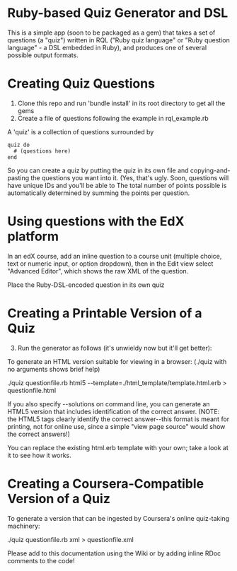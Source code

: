 Ruby-based Quiz Generator and DSL
=================================

This is a simple app (soon to be packaged as a gem) that takes a set of
questions (a "quiz") written in RQL ("Ruby quiz language" or "Ruby
question language" - a DSL embedded in Ruby), and produces one
of several possible output formats.

Creating Quiz Questions
=======================

1. Clone this repo and run 'bundle install' in its root directory to get
all the gems
2. Create a file of questions following the example in rql_example.rb

A 'quiz' is a collection of questions surrounded by

    quiz do
      # (questions here)
    end

So you can create a quiz by putting the quiz in its own file and
copying-and-pasting the questions you want into it.  (Yes, that's ugly.
Soon, questions will have unique IDs and you'll be able to 
The total number of points possible is automatically determined by
summing the points per question.  

Using questions with the EdX platform
=====================================

In an edX course, add an inline question to a course unit (multiple
choice, text or numeric input, or option dropdown), then in the Edit
view select "Advanced Editor", which shows the raw XML of the question.

Place the Ruby-DSL-encoded question in its own quiz 



Creating a Printable Version of a Quiz
======================================

3. Run the generator as follows (it's unwieldy now but it'll get
better):

To generate an HTML version suitable for viewing in a browser:
(./quiz with no arguments shows brief help)

./quiz questionfile.rb html5 --template=./html_template/template.html.erb > questionfile.html

If you also specify --solutions on command line, you can generate an
HTML5 version that includes identification of the correct answer.
(NOTE: the HTML5 tags clearly identify the correct answer--this format
is meant for printing, not for online use, since a simple "view page
source" would show the correct answers!)

You can replace the existing html.erb template with your own; take a
look at it to see how it works.

Creating a Coursera-Compatible Version of a Quiz
================================================

To generate a version that can be ingested by Coursera's online
quiz-taking machinery:

./quiz questionfile.rb xml > questionfile.xml

Please add to this documentation using the Wiki or by adding inline RDoc
comments to the code!

